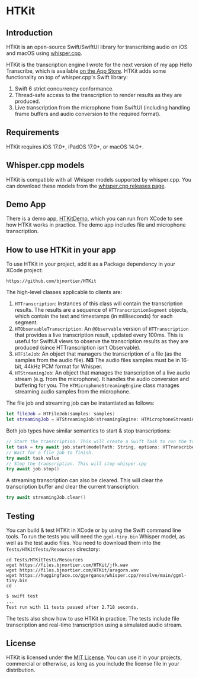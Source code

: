 # HTKit

## Introduction

HTKit is an open-source Swift/SwiftUI library for transcribing audio on iOS and macOS using [whisper.cpp](https://github.com/ggml-org/whisper.cpp).

HTKit is the transcription engine I wrote for the next version of my app Hello Transcribe, which is available [on the App Store](TODO). HTKit adds some functionality on top of whisper.cpp's Swift library:

1. Swift 6 strict concurrency conformance.
1. Thread-safe access to the transcription to render results as they are produced.
1. Live transcription from the microphone from SwiftUI (including handling frame buffers and audio conversion to the required format).

## Requirements

HTKit requires iOS 17.0+, iPadOS 17.0+, or macOS 14.0+.

## Whisper.cpp models

HTKit is compatible with all Whisper models supported by whisper.cpp. You can download these models from the [whisper.cpp releases page](https://huggingface.co/ggerganov/whisper.cpp/tree/main).

## Demo App

There is a demo app, [HTKitDemo](https://github.com/bjnortier/HTKitDemo), which you can run from XCode to see how HTKit works in practice. The demo app includes file and microphone transcription.

## How to use HTKit in your app

To use HTKit in your project, add it as a Package dependency in your XCode project:

```
https://github.com/bjnortier/HTKit
```

The high-level classes applicable to clients are:
1. `HTTranscription`: Instances of this class will contain the transcription results. The results are a sequence of `HTTranscriptionSegment` objects, which contain the text and timestamps (in milliseconds) for each segment.
1. `HTObservableTranscription`: An `@Observable` version of `HTTranscription` that provides a live transcription result, updated every 100ms. This is useful for SwiftUI views to observe the transcription results as they are produced (since HTTranscription isn't Observable).
1. `HTFileJob`: An object that managers the transcription of a file (as the samples from the audio file). **NB** The audio files samples must be in 16-bit, 44kHz PCM format for Whisper.
1. `HTStreamingJob`: An object that manages the transcription of a live audio stream (e.g. from the microphone). It handles the audio conversion and buffering for you. The `HTMicrophoneStreamingEngine` class manages streaming audio samples from the microphone.

The file job and streaming job can be instantiated as follows:

``` swift
let fileJob = HTFileJob(samples: samples)
let streamingJob = HTStreamingJob(streamingEngine: HTMicrophoneStreamingEngine())
``` 

Both job types have similar semantics to start & stop transcriptions:

``` swift
// Start the transcription. This will create a Swift Task to run the transcription in the background.
let task = try await job.start(modelPath: String, options: HTTranscriber.Options)
// Wait for a file job to finish. 
try await task.value
// Stop the transcription. This will stop whisper.cpp 
try await job.stop()
```

A streaming transcription can also be cleared. This will clear the transcription buffer and clear the current transcription:

``` swift
try await streamingJob.clear()
```


## Testing 

You can build & test HTKit in XCode or by using the Swift command line tools. To run the tests you will need the `ggml-tiny.bin` Whisper model, as well as the test audio files. You need to download them into the `Tests/HTKitTests/Resources` directory:

```
cd Tests/HTKitTests/Resources
wget https://files.bjnortier.com/HTKit/jfk.wav
wget https://files.bjnortier.com/HTKit/aragorn.wav
wget https://huggingface.co/ggerganov/whisper.cpp/resolve/main/ggml-tiny.bin
cd -
```

``` bash
$ swift test
...
Test run with 11 tests passed after 2.718 seconds.
```

The tests also show how to use HTKit in practice. The tests include file transcription and real-time transcription using a simulated audio stream.

## License

HTKit is licensed under the [MIT License](LICENSE). You can use it in your projects, commercial or otherwise, as long as you include the license file in your distribution.


